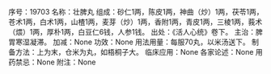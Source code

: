 序号：19703
名称：壮脾丸
组成：砂仁1两，陈皮1两，神曲（炒）1两，茯苓1两，苍术1两，白术1两，山楂1两，麦芽（炒）1两，香附1两，青皮1两，三棱1两，莪术（煨）1两，厚朴1两，白豆仁6钱，人参1钱。
出处：《活人心统》卷下。
主治：脾胃寒湿凝滞。
加减：None
功效：None
用法用量：每服70丸，以米汤送下。
制备方法：上为末，仓米为丸，如梧桐子大。
临床应用：None
各家论述：None
用药禁忌：None
附注：None
